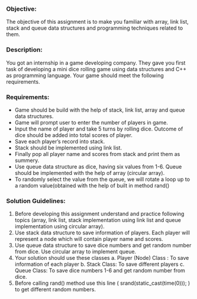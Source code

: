 ### Objective:

The objective of this assignment is to make you familiar with array, link list, stack and queue data structures and programming techniques related to them. 

### Description:

You got an internship in a game developing company. They gave you first task of developing a mini dice rolling game using data structures and C++ as programming language. Your game should meet the following requirements. 

### Requirements:

* Game should be build with the help of stack, link list, array and queue data structures. 
* Game will prompt user to enter the number of players in game.
* Input the name of player and take 5 turns by rolling dice. Outcome of dice should be added into total scores of player.
* Save each player’s record into stack.
* Stack should be implemented using link list. 
* Finally pop all player name and scores from stack and print them as summery. 
* Use queue data structure as dice, having six values from 1-6. Queue should be implemented with the help of array (circular array).  
* To randomly select the value from the queue, we will rotate a loop up to a random value(obtained with the help of built in method rand()


### Solution Guidelines: 

1. Before developing this assignment understand and practice following topics (array, link list, stack implementation using link list and queue implementation using circular array).
2. Use stack data structure to save information of players. Each player will represent a node which will contain player name and scores. 
3. Use queue data structure to save dice numbers and get random number from dice. Use circular array to implement queue. 
4. Your solution should use these classes
a.	Player (Node) Class : To save information of each player
b.	Stack Class: To save different players
c.	Queue Class:  To save dice numbers 1-6 and get random number from dice. 
5. Before calling rand() method use this line ( srand(static_cast<int>(time(0))); ) to get different random numbers.
